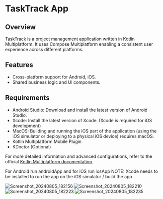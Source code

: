 # TaskTrack App

## Overview
TaskTrack is a project management application written in Kotlin Multiplatform. It uses Compose Multiplatform enabling a consistent user experience across different platforms.

## Features
- Cross-platform support for Android, iOS.
- Shared business logic and UI components.

## Requirements
- Android Studio: Download and install the latest version of Android Studio.
- Xcode: Install the latest version of Xcode. (Xcode is required for iOS development)
- MacOS: Building and running the iOS part of the application (using the iOS simulator or deploying to a physical iOS device) requires macOS.
- Kotlin Multiplatform Mobile Plugin
- KDoctor (Optional)

For more detailed information and advanced configurations, refer to the official [Kotlin Multiplatform documentation](https://kotlinlang.org/docs/multiplatform-get-started.html).

For Android run androidApp and for iOS run iosApp NOTE: Xcode needs to be installed to run the app on the iOS simulator / build the app


![Screenshot_20240805_182156](https://github.com/user-attachments/assets/a9b2e4da-d167-4246-8012-82e439825f34)
![Screenshot_20240805_182210](https://github.com/user-attachments/assets/9a281f82-e3e8-4a8d-9585-d6a5cf44e975)
![Screenshot_20240805_182223](https://github.com/user-attachments/assets/bffba327-d90a-4d9c-bd47-078603b7c3db)
![Screenshot_20240805_182235](https://github.com/user-attachments/assets/f31cee71-53fc-469f-9821-8b86d1e12092)

